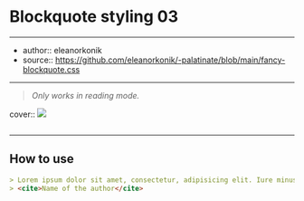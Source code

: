 

# Blockquote styling 03

---

- author:: eleanorkonik
- source:: https://github.com/eleanorkonik/-palatinate/blob/main/fancy-blockquote.css

---

> _Only works in reading mode._

cover:: ![](https://i.imgur.com/vxLR98e.png)

```css

```

---

## How to use

```md
> Lorem ipsum dolor sit amet, consectetur, adipisicing elit. Iure minus voluptates illum aspernatur officia vel officiis, et quis qui. Enim omnis officia sunt consectetur obcaecati repudiandae! Numquam, voluptas at, ab officiis recusandae, dolorum inventore quod iste cumque explicabo dicta quidem accusantium velit odit deleniti, ipsum commodi?
> <cite>Name of the author</cite>
```
